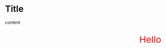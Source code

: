 # Title
content

<style>
.a {
    font-size: 30px;
    color: red;
    width: 100vw;
    text-align: center;
}
</style>

<div class="a">
<p>Hello</p>
</div>